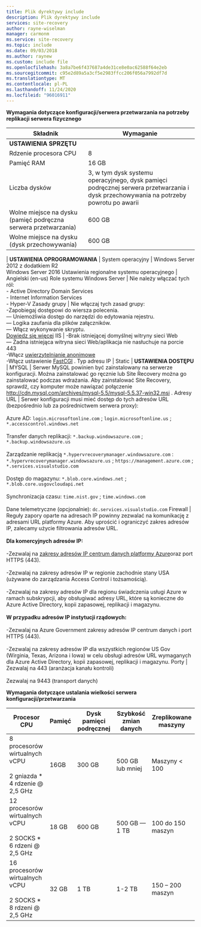 ```yaml
---
title: Plik dyrektywy include
description: Plik dyrektywy include
services: site-recovery
author: rayne-wiselman
manager: carmonm
ms.service: site-recovery
ms.topic: include
ms.date: 09/03/2018
ms.author: raynew
ms.custom: include file
ms.openlocfilehash: 3a8a7be6f437687a4de31ce8e0ac62588f64e2eb
ms.sourcegitcommit: c95e2d89a5a3cf5e2983ffcc206f056a7992df7d
ms.translationtype: MT
ms.contentlocale: pl-PL
ms.lasthandoff: 11/24/2020
ms.locfileid: "96016911"
---
```

**Wymagania dotyczące konfiguracji/serwera przetwarzania na potrzeby replikacji serwera fizycznego**

**Składnik** | **Wymaganie** 
--- | ---
**USTAWIENIA SPRZĘTU** | 
Rdzenie procesora CPU | 8 
Pamięć RAM | 16 GB
Liczba dysków | 3, w tym dysk systemu operacyjnego, dysk pamięci podręcznej serwera przetwarzania i dysk przechowywania na potrzeby powrotu po awarii 
Wolne miejsce na dysku (pamięć podręczna serwera przetwarzania) | 600 GB
Wolne miejsce na dysku (dysk przechowywania) | 600 GB
 | 
**USTAWIENIA OPROGRAMOWANIA** | 
System operacyjny | Windows Server 2012 z dodatkiem R2 <br> Windows Server 2016
Ustawienia regionalne systemu operacyjnego | Angielski (en-us)
Role systemu Windows Server | Nie należy włączać tych ról: <br> - Active Directory Domain Services <br>- Internet Information Services <br> - Hyper-V 
Zasady grupy | Nie włączaj tych zasad grupy: <br> -Zapobiegaj dostępowi do wiersza polecenia. <br> — Uniemożliwia dostęp do narzędzi do edytowania rejestru. <br> — Logika zaufania dla plików załączników. <br> — Włącz wykonywanie skryptu. <br> [Dowiedz się więcej](/previous-versions/windows/it-pro/windows-7/gg176671(v=ws.10))
IIS | -Brak istniejącej domyślnej witryny sieci Web <br> — Żadna istniejąca witryna sieci Web/aplikacja nie nasłuchuje na porcie 443 <br>-Włącz  [uwierzytelnianie anonimowe](/previous-versions/windows/it-pro/windows-server-2008-R2-and-2008/cc731244(v=ws.10)) <br> -Włącz ustawienie [FastCGI](/previous-versions/windows/it-pro/windows-server-2008-R2-and-2008/cc753077(v=ws.10)) .
Typ adresu IP | Static 
| 
**USTAWIENIA DOSTĘPU** | 
MYSQL | Serwer MySQL powinien być zainstalowany na serwerze konfiguracji. Można zainstalować go ręcznie lub Site Recovery można go zainstalować podczas wdrażania. Aby zainstalować Site Recovery, sprawdź, czy komputer może nawiązać połączenie http://cdn.mysql.com/archives/mysql-5.5/mysql-5.5.37-win32.msi .
Adresy URL | Serwer konfiguracji musi mieć dostęp do tych adresów URL (bezpośrednio lub za pośrednictwem serwera proxy):<br/><br/> Azure AD: `login.microsoftonline.com` ; `login.microsoftonline.us` ; `*.accesscontrol.windows.net`<br/><br/> Transfer danych replikacji: `*.backup.windowsazure.com` ; `*.backup.windowsazure.us`<br/><br/> Zarządzanie replikacją `*.hypervrecoverymanager.windowsazure.com` : `*.hypervrecoverymanager.windowsazure.us` ; `https://management.azure.com` ; `*.services.visualstudio.com`<br/><br/> Dostęp do magazynu: `*.blob.core.windows.net` ; `*.blob.core.usgovcloudapi.net`<br/><br/> Synchronizacja czasu: `time.nist.gov` ; `time.windows.com`<br/><br/> Dane telemetryczne (opcjonalnie): `dc.services.visualstudio.com`
Firewall | Reguły zapory oparte na adresach IP powinny zezwalać na komunikację z adresami URL platformy Azure. Aby uprościć i ograniczyć zakres adresów IP, zalecamy użycie filtrowania adresów URL.<br/><br/>**Dla komercyjnych adresów IP:**<br/><br/>-Zezwalaj na [zakresy adresów IP centrum danych platformy Azure](https://www.microsoft.com/download/confirmation.aspx?id=41653)oraz port HTTPS (443).<br/><br/> -Zezwalaj na zakresy adresów IP w regionie zachodnie stany USA (używane do zarządzania Access Control i tożsamością).<br/><br/> -Zezwalaj na zakresy adresów IP dla regionu świadczenia usługi Azure w ramach subskrypcji, aby obsługiwać adresy URL, które są konieczne do Azure Active Directory, kopii zapasowej, replikacji i magazynu.<br/><br/> **W przypadku adresów IP instytucji rządowych:**<br/><br/> -Zezwalaj na Azure Government zakresy adresów IP centrum danych i port HTTPS (443).<br/><br/> -Zezwalaj na zakresy adresów IP dla wszystkich regionów US Gov (Wirginia, Texas, Arizona i Iowa) w celu obsługi adresów URL wymaganych dla Azure Active Directory, kopii zapasowej, replikacji i magazynu.
Porty | Zezwalaj na 443 (aranżacja kanału kontroli)<br/><br/> Zezwalaj na 9443 (transport danych) 


**Wymagania dotyczące ustalania wielkości serwera konfiguracji/przetwarzania**

**Procesor CPU** | **Pamięć** | **Dysk pamięci podręcznej** | **Szybkość zmian danych** | **Zreplikowane maszyny**
--- | --- | --- | --- | ---
8 procesorów wirtualnych vCPU<br/><br/> 2 gniazda * 4 rdzenie \@ 2,5 GHz | 16GB | 300 GB | 500 GB lub mniej | Maszyny < 100
12 procesorów wirtualnych vCPU<br/><br/> 2 SOCKS * 6 rdzeni \@ 2,5 GHz | 18 GB | 600 GB | 500 GB — 1 TB | 100 do 150 maszyn
16 procesorów wirtualnych vCPU<br/><br/> 2 SOCKS * 8 rdzeni \@ 2,5 GHz | 32 GB | 1 TB | 1-2 TB | 150 – 200 maszyn